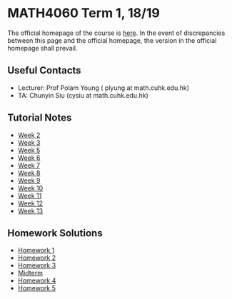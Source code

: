 # MATH4060 Term 1, 18/19

The official homepage of the course is [here](https://www.math.cuhk.edu.hk/course/1819/math4060). In the event of discrepancies between this page and the official homepage, the version in the official homepage shall prevail.

## Useful Contacts

* Lecturer: Prof Polam Young (
plyung at math.cuhk.edu.hk)
* TA: Chunyin Siu (cysiu at math.cuhk.edu.hk)

## Tutorial Notes

* [Week 2](/teaching/1809_4060/1809_4060_tut02.pdf)
* [Week 3](/teaching/1809_4060/1809_4060_tut03.pdf)
* [Week 5](/teaching/1809_4060/1809_4060_tut05.pdf)
* [Week 6](/teaching/1809_4060/1809_4060_tut06.pdf)
* [Week 7](/teaching/1809_4060/1809_4060_tut07.pdf)
* [Week 8](/teaching/1809_4060/1809_4060_tut08.pdf)
* [Week 9](/teaching/1809_4060/1809_4060_tut09.pdf)
* [Week 10](/teaching/1809_4060/1809_4060_tut10.pdf)
* [Week 11](/teaching/1809_4060/1809_4060_tut11.pdf)
* [Week 12](/teaching/1809_4060/1809_4060_tut12.pdf)
* [Week 13](/teaching/1809_4060/1809_4060_tut13.pdf)

## Homework Solutions

* [Homework 1](/teaching/1809_4060/1809_4060_hw1.pdf)
* [Homework 2](/teaching/1809_4060/1809_4060_hw2.pdf)
* [Homework 3](/teaching/1809_4060/1809_4060_hw3.pdf)
* [Midterm](/teaching/1809_4060/1809_4060_hw_midterm.pdf)
* [Homework 4](/teaching/1809_4060/1809_4060_hw4.pdf)
* [Homework 5](/teaching/1809_4060/1809_4060_hw5.pdf)